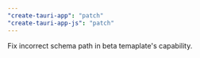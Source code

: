```yaml
---
"create-tauri-app": "patch"
"create-tauri-app-js": "patch"
---
```


Fix incorrect schema path in beta temaplate's capability.
